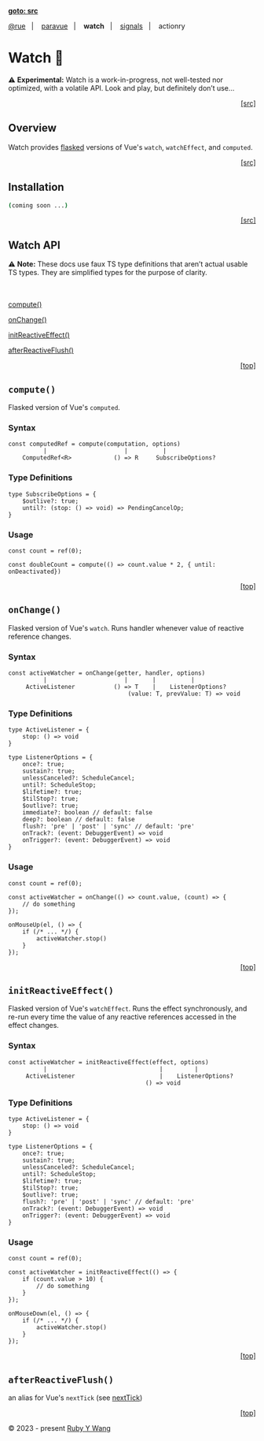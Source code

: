 <nav><a id="readme-top" href="#"><b>goto: src</b></a></nav>

[@rue](https://github.com/ruby-cube/rue#readme-top)  &nbsp;&nbsp;|&nbsp; &nbsp;  [paravue](https://github.com/ruby-cube/rue/tree/main/packages/paravue#readme-top)  &nbsp;&nbsp;|&nbsp; &nbsp; **watch**  &nbsp;&nbsp;|&nbsp; &nbsp; [signals](https://github.com/ruby-cube/rue/tree/main/packages/signals#readme-top)  &nbsp;&nbsp;|&nbsp; &nbsp; actionry
# Watch 🦇

<aside>
⚠️ <b>Experimental:</b> Watch is a work-in-progress, not well-tested nor optimized, with a volatile API. Look and play, but definitely don’t use…
</aside>

<p align="right"><a href="#">[src]</a></p>

## Overview

Watch provides [flasked](https://github.com/ruby-cube/rue/tree/main/packages/flask#flaskedlisteners) versions of Vue's `watch`, `watchEffect`, and `computed`.

<p align="right"><a href="#">[src]</a></p>

## Installation

```bash
(coming soon ...)
```
<p align="right"><a href="#">[src]</a></p>

## Watch API

<aside>
⚠️ <b>Note:</b> These docs use faux TS type definitions that aren’t actual usable TS types. They are simplified types for the purpose of clarity.
</aside>
</br>
</br>

[compute()](#compute)

[onChange()](#onchange)

[initReactiveEffect()](#initreactiveeffect)

[afterReactiveFlush()](#afterreactiveflush)

<p align="right"><a href="#readme-top">[top]</a></p>

## `compute()`
Flasked version of Vue's `computed`.

### Syntax
```tsx
const computedRef = compute(computation, options)
          |                      |          |
    ComputedRef<R>            () => R     SubscribeOptions?
```

### Type Definitions
```tsx
type SubscribeOptions = {
    $outlive?: true;
    until?: (stop: () => void) => PendingCancelOp;
}
```

### Usage
```tsx
const count = ref(0);

const doubleCount = compute(() => count.value * 2, { until: onDeactivated})
```

<p align="right"><a href="#readme-top">[top]</a></p>

## `onChange()`
Flasked version of Vue's `watch`. Runs handler whenever value of reactive reference changes.

### Syntax
```tsx
const activeWatcher = onChange(getter, handler, options)
          |                      |       |          |
     ActiveListener           () => T    |    ListenerOptions?
                                  (value: T, prevValue: T) => void
```

### Type Definitions
```tsx
type ActiveListener = {
    stop: () => void
}

type ListenerOptions = {
    once?: true;
    sustain?: true;
    unlessCanceled?: ScheduleCancel;
    until?: ScheduleStop;
    $lifetime?: true;
    $tilStop?: true;
    $outlive?: true;
    immediate?: boolean // default: false
    deep?: boolean // default: false
    flush?: 'pre' | 'post' | 'sync' // default: 'pre'
    onTrack?: (event: DebuggerEvent) => void
    onTrigger?: (event: DebuggerEvent) => void
}
```

### Usage
```tsx
const count = ref(0);

const activeWatcher = onChange(() => count.value, (count) => { 
    // do something
});

onMouseUp(el, () => {
    if (/* ... */) {
        activeWatcher.stop()
    }
});
```

<p align="right"><a href="#readme-top">[top]</a></p>

## `initReactiveEffect()`
Flasked version of Vue's `watchEffect`. Runs the effect synchronously, and re-run every time the value of any reactive references accessed in the effect changes.


### Syntax
```tsx
const activeWatcher = initReactiveEffect(effect, options)
          |                                |         |
     ActiveListener                        |    ListenerOptions?
                                       () => void
```

### Type Definitions
```tsx
type ActiveListener = {
    stop: () => void
}

type ListenerOptions = {
    once?: true;
    sustain?: true;
    unlessCanceled?: ScheduleCancel;
    until?: ScheduleStop;
    $lifetime?: true;
    $tilStop?: true;
    $outlive?: true;
    flush?: 'pre' | 'post' | 'sync' // default: 'pre'
    onTrack?: (event: DebuggerEvent) => void
    onTrigger?: (event: DebuggerEvent) => void
}
```

### Usage
```tsx
const count = ref(0);

const activeWatcher = initReactiveEffect(() => { 
    if (count.value > 10) {
        // do something
    }
});

onMouseDown(el, () => {
    if (/* ... */) {
        activeWatcher.stop()
    }
});
```

<p align="right"><a href="#readme-top">[top]</a></p>

## `afterReactiveFlush()`
an alias for Vue's `nextTick` (see [nextTick](https://vuejs.org/api/general.html#nexttick))

<p align="right"><a href="#readme-top">[top]</a></p>

© 2023 - present [Ruby Y Wang](https://github.com/ruby-cube)